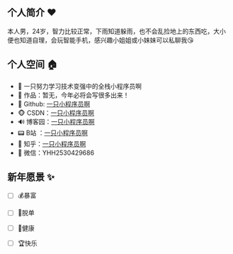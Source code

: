 ## 个人简介 :heart:

​	本人男，24岁，智力比较正常，下雨知道躲雨，也不会乱捡地上的东西吃，大小便也知道自理，会玩智能手机，感兴趣小姐姐或小妹妹可以私聊我😘

## 个人空间 🏠

- 🐧 一只努力学习技术变强中的全栈小程序员啊
- 🏡 作品：暂无，今年必将会写很多出来！
- 🐶 Github: [一只小程序员啊](https://github.com/yzxcxya)
- 🐵 CSDN：[一只小程序员啊](https://blog.csdn.net/qq_42169450?type=blog)
- 🔊 博客园：[一只小程序员啊](https://www.cnblogs.com/yhhblog/)
- 📟 B站 ：[一只小程序员啊](https://space.bilibili.com/294846344)
- 🤔 知乎：[一只小程序员啊](https://www.zhihu.com/people/cheng-xu-yuan-31-91)
- 💬 微信：YHH2530429686

## 新年愿景 ✨

- [ ] 💰暴富
- [ ] 👩脱单
- [ ] 🍉健康
- [ ] 🏆快乐

